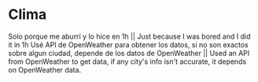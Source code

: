 # Clima
Solo porque me aburrí y lo hice en 1h || Just because I was bored and I did it in 1h
Usé API de OpenWeather para obtener los datos, si no son exactos sobre algun ciudad, depende de los datos de OpenWeather || Used an API from OpenWeather to get data, if any city's info isn't accurate, it depends on OpenWeather data.
